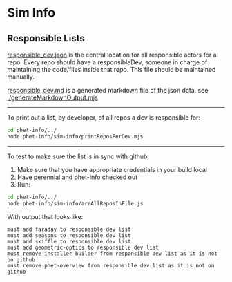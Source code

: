 Sim Info
=========

## Responsible Lists

[responsible_dev.json](./responsible_dev.json) is the central location for all responsible actors for a repo. Every repo
should have a responsibleDev, someone in charge of maintaining the code/files inside that repo. This file should be
maintained manually.

[responsible_dev.md](./responsible_dev.md) is a generated markdown file of the json data.
see [./generateMarkdownOutput.mjs](./generateMarkdownOutput.mjs)

------------------

To print out a list, by developer, of all repos a dev is responsible for:

```bash
cd phet-info/../
node phet-info/sim-info/printReposPerDev.mjs
```

----------------------


To test to make sure the list is in sync with github:

1. Make sure that you have appropriate credentials in your build local
2. Have perennial and phet-info checked out
3. Run:

```bash
cd phet-info/../
node phet-info/sim-info/areAllReposInFile.js
```

With output that looks like:

```
must add faraday to responsible dev list
must add seasons to responsible dev list
must add skiffle to responsible dev list
must add geometric-optics to responsible dev list
must remove installer-builder from responsible dev list as it is not on github
must remove phet-overview from responsible dev list as it is not on github
```